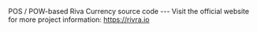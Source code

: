 POS / POW-based Riva Currency source code --- Visit the official website for more project information: https://rivra.io
